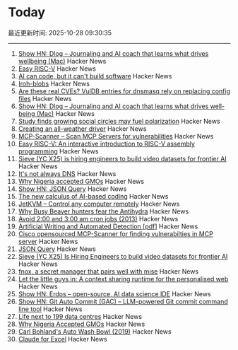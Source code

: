 # Today

最近更新时间: 2025-10-28 09:30:35

--- 
1. [Show HN: Dlog – Journaling and AI coach that learns what drives wellbeing (Mac)](https://dlog.pro/) Hacker News
2. [Easy RISC-V](https://dramforever.github.io/easyriscv/) Hacker News
3. [AI can code, but it can't build software](https://bytesauna.com/post/coding-vs-software-engineering) Hacker News
4. [Iroh-blobs](https://www.iroh.computer/blog/iroh-blobs-0-95-new-features) Hacker News
5. [Are these real CVEs? VulDB entries for dnsmasq rely on replacing config files](https://seclists.org/oss-sec/2025/q4/79) Hacker News
6. [Show HN: Dlog – Journaling and AI coach that learns what drives well-being (Mac)](https://dlog.pro/) Hacker News
7. [Study finds growing social circles may fuel polarization](https://phys.org/news/2025-10-friends-division-social-circles-fuel.html) Hacker News
8. [Creating an all-weather driver](https://waymo.com/blog/2025/10/creating-an-all-weather-driver) Hacker News
9. [MCP-Scanner – Scan MCP Servers for vulnerabilities](https://github.com/cisco-ai-defense/mcp-scanner) Hacker News
10. [Easy RISC-V: An interactive introduction to RISC-V assembly programming](https://dramforever.github.io/easyriscv/) Hacker News
11. [Sieve (YC X25) is hiring engineers to build video datasets for frontier AI](https://www.sievedata.com/) Hacker News
12. [It's not always DNS](https://notes.pault.ag/its-not-always-dns/) Hacker News
13. [Why Nigeria accepted GMOs](https://www.asimov.press/p/nigeria-crops) Hacker News
14. [Show HN: JSON Query](https://jsonquerylang.org/) Hacker News
15. [The new calculus of AI-based coding](https://blog.joemag.dev/2025/10/the-new-calculus-of-ai-based-coding.html) Hacker News
16. [JetKVM – Control any computer remotely](https://jetkvm.com/) Hacker News
17. [Why Busy Beaver hunters fear the Antihydra](https://benbrubaker.com/why-busy-beaver-hunters-fear-the-antihydra/) Hacker News
18. [Avoid 2:00 and 3:00 am cron jobs (2013)](https://www.endpointdev.com/blog/2013/04/avoid-200-and-300-am-cron-jobs/) Hacker News
19. [Artificial Writing and Automated Detection [pdf]](https://www.nber.org/system/files/working_papers/w34223/w34223.pdf) Hacker News
20. [Cisco opensourced MCP-Scanner for finding vulnerabilties in MCP server](https://github.com/cisco-ai-defense/mcp-scanner) Hacker News
21. [JSON Query](https://jsonquerylang.org/) Hacker News
22. [Sieve (YC X25) Is Hiring Engineers to build video datasets for frontier AI](https://www.sievedata.com/) Hacker News
23. [fnox, a secret manager that pairs well with mise](https://github.com/jdx/mise/discussions/6779) Hacker News
24. [Let the little guys in: A context sharing runtime for the personalised web](https://arjun.md/little-guys) Hacker News
25. [Show HN: Erdos – open-source, AI data science IDE](https://www.lotas.ai/erdos) Hacker News
26. [Show HN: Git Auto Commit (GAC) – LLM-powered Git commit command line tool](https://github.com/cellwebb/gac) Hacker News
27. [Life next to 199 data centres](https://www.bbc.com/news/articles/c93dnnxewdvo) Hacker News
28. [Why Nigeria Accepted GMOs](https://www.asimov.press/p/nigeria-crops) Hacker News
29. [Carl Bohland's Auto Wash Bowl (2019)](https://www.vintag.es/2019/12/the-auto-wash-bowl.html) Hacker News
30. [Claude for Excel](https://www.claude.com/claude-for-excel) Hacker News
